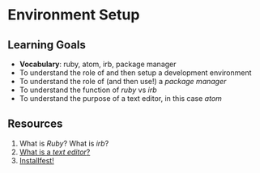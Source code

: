 # Environment Setup

## Learning Goals
- __Vocabulary__: ruby, atom, irb, package manager
- To understand the role of and then setup a development environment
- To understand the role of (and then use!) a _package manager_
- To understand the function of _ruby_ vs _irb_
- To understand the purpose of a text editor, in this case _atom_

## Resources
1. What is _Ruby_? What is _irb_?
1. [What is a _text editor_?](notes/what-is-a-text-editor.md)
1. [Installfest!](notes/installfes.md)
